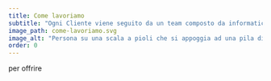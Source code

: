 ```yaml
---
title: Come lavoriamo
subtitle: "Ogni Cliente viene seguito da un team composto da informatici, esperti di sicurezza e giuristi d'impresa che, in collaborazione con il Cliente stesso, progettano una risposta completa a tutte le esigenze dell'impresa digitale."
image_path: come-lavoriamo.svg
image_alt: "Persona su una scala a pioli che si appoggia ad una pila di ingramaggi di vario colore"
order: 0
---
```


 per offrire